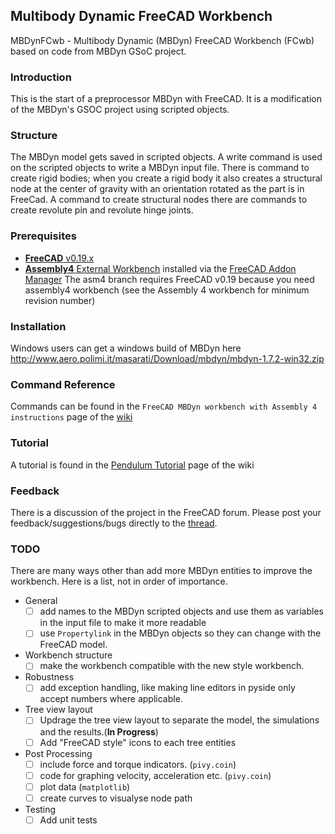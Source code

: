 ## Multibody Dynamic FreeCAD Workbench
MBDynFCwb - Multibody Dynamic (MBDyn) FreeCAD Workbench (FCwb) based on code from MBDyn GSoC project.

### Introduction

This is the start of a preprocessor MBDyn with FreeCAD. It is a modification of the MBDyn's GSOC project using scripted objects. 

### Structure

The MBDyn model gets saved in scripted objects. A write command is used on the scripted objects to write a MBDyn input file. There is command to create rigid bodies; when you create a rigid body it also creates a structural node at the center of gravity with an orientation rotated as the part is in FreeCad. A command to create structural nodes there are commands to create revolute pin and revolute hinge joints.

### Prerequisites

* [**FreeCAD** v0.19.x](https://github.com/FreeCAD/FreeCAD/releases/tag/0.19_pre)
* [**Assembly4** External Workbench](https://github.com/Zolko-123/FreeCAD_Assembly4) installed via the [FreeCAD Addon Manager](https://wiki.freecadweb.org/Std_AddonMgr)
The asm4 branch requires FreeCAD v0.19 because you need assembly4 workbench (see the Assembly 4 workbench for minimum revision number) 

### Installation

Windows users can get a windows build of MBDyn here  
http://www.aero.polimi.it/masarati/Download/mbdyn/mbdyn-1.7.2-win32.zip  

### Command Reference

Commands can be found in the `FreeCAD MBDyn workbench with Assembly 4 instructions` page of the [wiki](https://github.com/mfasano727/MBDynFCwb/wiki/FreeCAD-MBDyn-workbench-with-Assembly-4-instructions) 

### Tutorial
A tutorial is found in the [Pendulum Tutorial](https://github.com/mfasano727/MBDynFCwb/wiki/Pendulum-Tutorial) page of the wiki    


### Feedback

There is a discussion of the project in the FreeCAD forum. Please post your feedback/suggestions/bugs directly to the [thread](https://forum.freecadweb.org/viewtopic.php?f=18&t=39165&start=100).
  

### TODO
There are many ways other than add more MBDyn entities to improve the workbench.
Here is a list, not in order of importance.
* General
    - [ ] add names to the MBDyn scripted objects and use them as variables in the input file to make it more readable
    - [ ] use `Propertylink` in the MBDyn objects so they can change with the FreeCAD model.
* Workbench structure
    - [ ] make the workbench compatible with the new style workbench.
* Robustness
    - [ ] add exception handling, like making line editors in pyside only accept numbers where applicable.
* Tree view layout
    - [ ] Updrage the tree view layout to separate the model, the simulations and the results.(**In Progress**)
    - [ ] Add "FreeCAD style" icons to each tree entities
* Post Processing
    - [ ] include force and torque indicators. (`pivy.coin`)
    - [ ] code for graphing velocity, acceleration etc. (`pivy.coin`)
    - [ ] plot data (`matplotlib`)
    - [ ] create curves to visualyse node path
* Testing
    - [ ] Add unit tests
